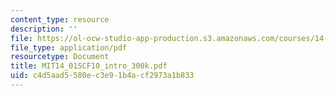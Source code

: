 ```yaml
---
content_type: resource
description: ''
file: https://ol-ocw-studio-app-production.s3.amazonaws.com/courses/14-01sc-principles-of-microeconomics-fall-2011/c4d5aad5580ec3e91b4acf2973a1b833_MIT14_01SCF10_intro_300k.pdf
file_type: application/pdf
resourcetype: Document
title: MIT14_01SCF10_intro_300k.pdf
uid: c4d5aad5-580e-c3e9-1b4a-cf2973a1b833
---
```

